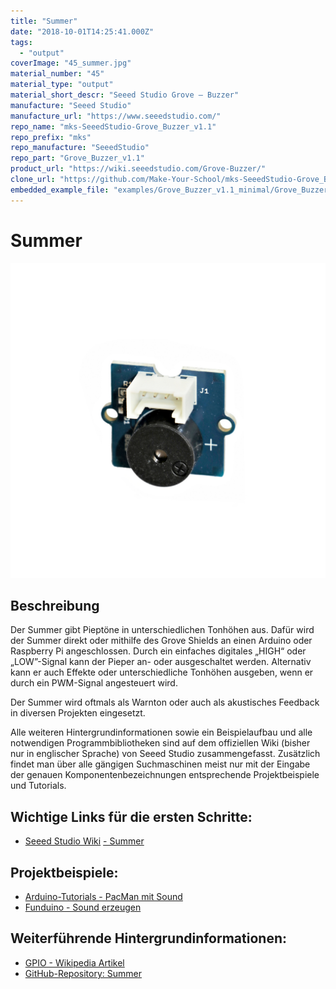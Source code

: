 ```yaml
---
title: "Summer"
date: "2018-10-01T14:25:41.000Z"
tags: 
  - "output"
coverImage: "45_summer.jpg"
material_number: "45"
material_type: "output"
material_short_descr: "Seeed Studio Grove – Buzzer"
manufacture: "Seeed Studio"
manufacture_url: "https://www.seeedstudio.com/"
repo_name: "mks-SeeedStudio-Grove_Buzzer_v1.1"
repo_prefix: "mks"
repo_manufacture: "SeeedStudio"
repo_part: "Grove_Buzzer_v1.1"
product_url: "https://wiki.seeedstudio.com/Grove-Buzzer/"
clone_url: "https://github.com/Make-Your-School/mks-SeeedStudio-Grove_Buzzer_v1.1.git"
embedded_example_file: "examples/Grove_Buzzer_v1.1_minimal/Grove_Buzzer_v1.1_minimal.ino"
---
```



# Summer

![Summer](./45_summer.jpg)

## Beschreibung
Der Summer gibt Pieptöne in unterschiedlichen Tonhöhen aus. Dafür wird der Summer direkt oder mithilfe des Grove Shields an einen Arduino oder Raspberry Pi angeschlossen. Durch ein einfaches digitales „HIGH“ oder „LOW”-Signal kann der Pieper an- oder ausgeschaltet werden. Alternativ kann er auch Effekte oder unterschiedliche Tonhöhen ausgeben, wenn er durch ein PWM-Signal angesteuert wird.

Der Summer wird oftmals als Warnton oder auch als akustisches Feedback in diversen Projekten eingesetzt.

Alle weiteren Hintergrundinformationen sowie ein Beispielaufbau und alle notwendigen Programmbibliotheken sind auf dem offiziellen Wiki (bisher nur in englischer Sprache) von Seeed Studio zusammengefasst. Zusätzlich findet man über alle gängigen Suchmaschinen meist nur mit der Eingabe der genauen Komponentenbezeichnungen entsprechende Projektbeispiele und Tutorials.

<!-- infolist -->

<!-- infolists -->
## Wichtige Links für die ersten Schritte:

- [Seeed Studio Wiki](http://wiki.seeedstudio.com/Grove-Buzzer/) [- Summer](http://wiki.seeedstudio.com/Grove-Buzzer/)

## Projektbeispiele:

- [Arduino-Tutorials - PacMan mit Sound](https://www.arduino-tutorial.de/so-baut-man-einen-tisch-pac-man/)
- [Funduino - Sound erzeugen](https://funduino.de/nr-08-toene-erzeugen)

## Weiterführende Hintergrundinformationen:

- [GPIO - Wikipedia Artikel](https://de.wikipedia.org/wiki/Allzweckeingabe/-ausgabe)
- [GitHub-Repository: Summer](https://github.com/MakeYourSchool/45-Summer)



